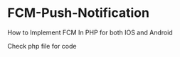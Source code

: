 # FCM-Push-Notification
How to Implement FCM In PHP for both IOS and Android


Check php file for code
